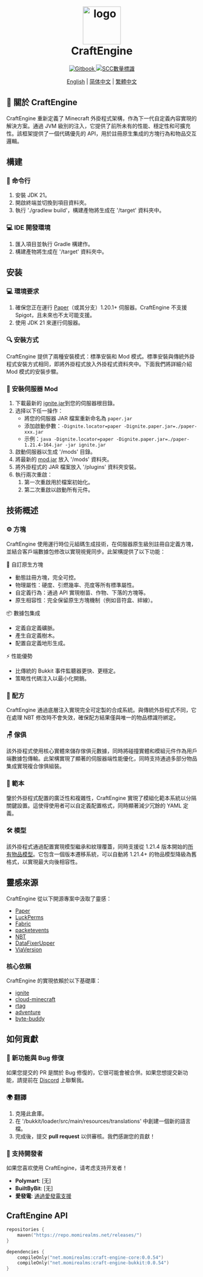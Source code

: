 <h1 align="center">
  <div style="text-align:center">
    <img src="https://github.com/user-attachments/assets/4e679094-303b-481d-859d-073efc61037c" alt="logo" style="width:100px; height:auto;">
  </div>
  CraftEngine
</h1>

<p align="center">
  <a href="https://momi.gtemc.cn/craftengine" alt="GitBook">
    <img src="https://img.shields.io/badge/%E6%96%87%E6%AA%94-%E7%94%A8%E6%88%B6%E6%89%8B%E5%86%8A-D2691E" alt="Gitbook"/>
  </a>
  <a href="https://github.com/Xiao-MoMi/craft-engine/">
    <img src="https://sloc.xyz/github/Xiao-MoMi/craft-engine/?category=codes" alt="SCC數量標識"/>
  </a>
</p>

<p align="center">
    <a target="_blank" href="/README.md">English</a> |
    <a target="_blank" href="/readme/README_zh-CN.md">简体中文</a> |
    <a target="_blank" href="/readme/README_zh-TW.md">繁體中文</a>
</p>

## 📌 關於 CraftEngine

CraftEngine 重新定義了 Minecraft 外掛程式架構，作為下一代自定義內容實現的解決方案。通過 JVM 級別的注入，它提供了前所未有的性能、穩定性和可擴充性。該框架提供了一個代碼優先的 API，用於註冊原生集成的方塊行為和物品交互邏輯。

## 構建

### 🐚 命令行
1. 安裝 JDK 21。
2. 開啟終端並切換到項目資料夾。
3. 執行 './gradlew build'，構建產物將生成在 '/target' 資料夾中。

### 💻 IDE 開發環境
1. 匯入項目並執行 Gradle 構建作。
2. 構建產物將生成在 '/target' 資料夾中。

## 安装

### 💻 環境要求
1. 確保您正在運行 [Paper](https://papermc.io/)（或其分支）1.20.1+ 伺服器。CraftEngine 不支援 Spigot，且未來也不太可能支援。
2. 使用 JDK 21 來運行伺服器。

### 🔍 安裝方式
CraftEngine 提供了兩種安裝模式：標準安裝和 Mod 模式。標準安裝與傳統外掛程式安裝方式相同，即將外掛程式放入外掛程式資料夾中。下面我們將詳細介紹 Mod 模式的安裝步驟。

### 🔧 安裝伺服器 Mod
1. 下載最新的 [ignite.jar](https://github.com/vectrix-space/ignite/releases)到您的伺服器根目錄。
2. 选择以下任一操作：
    - 將您的伺服器 JAR 檔案重新命名為 `paper.jar`
    - 添加啟動參數：`-Dignite.locator=paper -Dignite.paper.jar=./paper-xxx.jar`
    - 示例：`java -Dignite.locator=paper -Dignite.paper.jar=./paper-1.21.4-164.jar -jar ignite.jar`
3. 啟動伺服器以生成 '/mods' 目錄。
4. 將最新的 [mod.jar](https://github.com/Xiao-MoMi/craft-engine/releases) 放入 '/mods' 資料夾。
5. 將外掛程式的 JAR 檔案放入 '/plugins' 資料夾安裝。
6. 執行兩次重啟：
    1. 第一次重啟用於檔案初始化。
    2. 第二次重啟以啟動所有元件。

## 技術概述

### ⚙️ 方塊
CraftEngine 使用運行時位元組碼生成技術，在伺服器原生級別註冊自定義方塊，並結合客戶端數據包修改以實現視覺同步。此架構提供了以下功能：

🧱 自訂原生方塊
- 動態註冊方塊，完全可控。
- 物理屬性：硬度、引燃幾率、亮度等所有標準屬性。
- 自定義行為：通過 API 實現樹苗、作物、下落的方塊等。
- 原生相容性：完全保留原生方塊機制（例如音符盒、絆線）。

📦 數據包集成
- 定義自定義礦脈。
- 產生自定義樹木。
- 配置自定義地形生成。

⚡ 性能優勢
- 比傳統的 Bukkit 事件監聽器更快、更穩定。
- 策略性代碼注入以最小化開銷。

### 🥘 配方
CraftEngine 通過底層注入實現完全可定製的合成系統。與傳統外掛程式不同，它在處理 NBT 修改時不會失效，確保配方結果僅與唯一的物品標識符綁定。

### 🪑 傢俱
該外掛程式使用核心實體來儲存傢俱元數據，同時將碰撞實體和模組元件作為用戶端數據包傳輸。此架構實現了顯著的伺服器端性能優化，同時支持通過多部分物品集成實現複合傢俱組裝。

### 📝 範本
鑒於外掛程式配置的廣泛性和複雜性，CraftEngine 實現了模組化範本系統以分隔關鍵設置。這使得使用者可以自定義配置格式，同時顯著減少冗餘的 YAML 定義。

### 🛠️ 模型
該外掛程式通過配置實現模型繼承和紋理覆蓋，同時支援從 1.21.4 版本開始的[所有物品模型](https://misode.github.io/assets/item/)。它包含一個版本遷移系統，可以自動將 1.21.4+ 的物品模型降級為舊格式，以實現最大向後相容性。

## 靈感來源
CraftEngine 從以下開源專案中汲取了靈感：
- [Paper](https://github.com/PaperMC/Paper)
- [LuckPerms](https://github.com/LuckPerms/LuckPerms)
- [Fabric](https://github.com/FabricMC/fabric)
- [packetevents](https://github.com/retrooper/packetevents)
- [NBT](https://github.com/Querz/NBT)
- [DataFixerUpper](https://github.com/Mojang/DataFixerUpper)
- [ViaVersion](https://github.com/ViaVersion/ViaVersion)

### 核心依賴
CraftEngine 的實現依賴於以下基礎庫：
- [ignite](https://github.com/vectrix-space/ignite)
- [cloud-minecraft](https://github.com/Incendo/cloud-minecraft)
- [rtag](https://github.com/saicone/rtag)
- [adventure](https://github.com/KyoriPowered/adventure)
- [byte-buddy](https://github.com/raphw/byte-buddy)

## 如何貢獻

### 🔌 新功能與 Bug 修復
如果您提交的 PR 是關於 Bug 修復的，它很可能會被合併。如果您想提交新功能，請提前在 [Discord](https://discord.com/invite/WVKdaUPR3S) 上聯繫我。

### 🌍 翻譯
1. 克隆此倉庫。
2. 在 '/bukkit/loader/src/main/resources/translations' 中創建一個新的語言檔。
3. 完成後，提交 **pull request** 以供審核。我們感謝您的貢獻！

### 💖 支持開發者
如果您喜欢使用 CraftEngine，请考虑支持开发者！

- **Polymart**: [无]
- **BuiltByBit**: [无]
- **愛發電**: [通過愛發電支援](https://afdian.com/@xiaomomi/)

## CraftEngine API

```kotlin
repositories {
    maven("https://repo.momirealms.net/releases/")
}
```
```kotlin
dependencies {
    compileOnly("net.momirealms:craft-engine-core:0.0.54")
    compileOnly("net.momirealms:craft-engine-bukkit:0.0.54")
}
```
